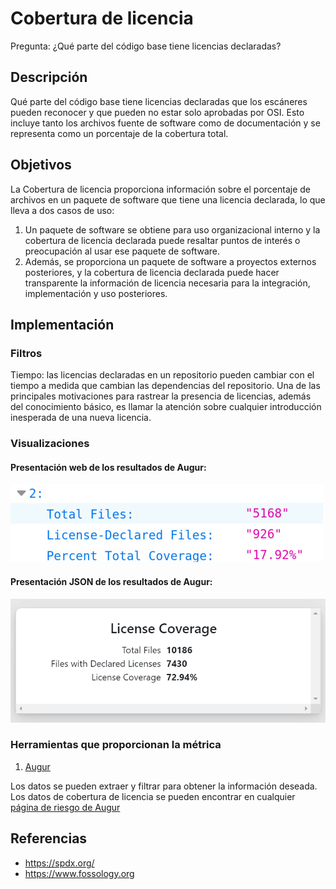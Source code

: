 # Cobertura de licencia

Pregunta: ¿Qué parte del código base tiene licencias declaradas?

## Descripción
Qué parte del código base tiene licencias declaradas que los escáneres pueden reconocer y que pueden no estar solo aprobadas por OSI. Esto incluye tanto los archivos fuente de software como de documentación y se representa como un porcentaje de la cobertura total.

## Objetivos
La Cobertura de licencia proporciona información sobre el porcentaje de archivos en un paquete de software que tiene una licencia declarada, lo que lleva a dos casos de uso:
1. Un paquete de software se obtiene para uso organizacional interno y la cobertura de licencia declarada puede resaltar puntos de interés o preocupación al usar ese paquete de software.
2. Además, se proporciona un paquete de software a proyectos externos posteriores, y la cobertura de licencia declarada puede hacer transparente la información de licencia necesaria para la integración, implementación y uso posteriores.

## Implementación

### Filtros
Tiempo: las licencias declaradas en un repositorio pueden cambiar con el tiempo a medida que cambian las dependencias del repositorio. Una de las principales motivaciones para rastrear la presencia de licencias, además del conocimiento básico, es llamar la atención sobre cualquier introducción inesperada de una nueva licencia.

### Visualizaciones

#### Presentación web de los resultados de Augur:

![Augur JSON Output](images/license-coverage_augur-json-output.png)

#### Presentación JSON de los resultados de Augur:

![Augur Web Output](images/license-coverage_augur-web-output.png)

### Herramientas que proporcionan la métrica
 1. [Augur](https://github.com/chaoss/augur)

Los datos se pueden extraer y filtrar para obtener la información deseada. Los datos de cobertura de licencia se pueden encontrar en cualquier [página de riesgo de Augur](http://augur.osshealth.io/repo/Zephyr-RTOS/zephyr/risk)

## Referencias
* https://spdx.org/
* https://www.fossology.org
